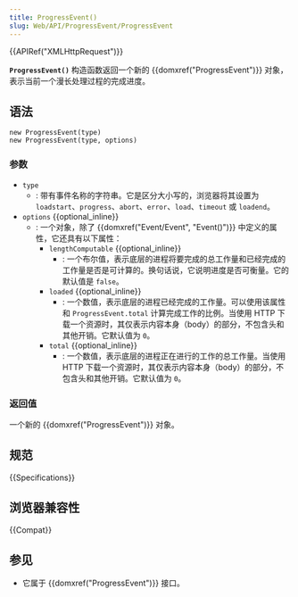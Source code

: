 ```yaml
---
title: ProgressEvent()
slug: Web/API/ProgressEvent/ProgressEvent
---
```


{{APIRef("XMLHttpRequest")}}

**`ProgressEvent()`** 构造函数返回一个新的 {{domxref("ProgressEvent")}} 对象，表示当前一个漫长处理过程的完成进度。

## 语法

```js-nolint
new ProgressEvent(type)
new ProgressEvent(type, options)
```

### 参数

- `type`
  - : 带有事件名称的字符串。它是区分大小写的，浏览器将其设置为 `loadstart`、`progress`、`abort`、`error`、`load`、`timeout` 或 `loadend`。
- `options` {{optional_inline}}
  - : 一个对象，除了 {{domxref("Event/Event", "Event()")}} 中定义的属性，它还具有以下属性：
    - `lengthComputable` {{optional_inline}}
      - : 一个布尔值，表示底层的进程将要完成的总工作量和已经完成的工作量是否是可计算的。换句话说，它说明进度是否可衡量。它的默认值是 `false`。
    - `loaded` {{optional_inline}}
      - : 一个数值，表示底层的进程已经完成的工作量。可以使用该属性和 `ProgressEvent.total` 计算完成工作的比例。当使用 HTTP 下载一个资源时，其仅表示内容本身（body）的部分，不包含头和其他开销。它默认值为 `0`。
    - `total` {{optional_inline}}
      - : 一个数值，表示底层的进程正在进行的工作的总工作量。当使用 HTTP 下载一个资源时，其仅表示内容本身（body）的部分，不包含头和其他开销。它默认值为 `0`。

### 返回值

一个新的 {{domxref("ProgressEvent")}} 对象。

## 规范

{{Specifications}}

## 浏览器兼容性

{{Compat}}

## 参见

- 它属于 {{domxref("ProgressEvent")}} 接口。
